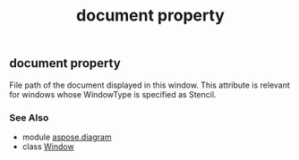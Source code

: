 ﻿---
title: document property
second_title: Aspose.Diagram for Python via .NET API References
description: 
type: docs
weight: 50
url: /python-net/aspose.diagram/window/document/
is_root: false
---

## document property


File path of the document displayed in this window. This attribute is relevant for windows whose WindowType is specified as Stencil.

### See Also
* module [aspose.diagram](../../)
* class [Window](/diagram/python-net/aspose.diagram/window)
